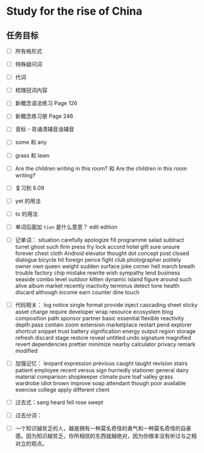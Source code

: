 # Study for the rise of China

## 任务目标

- [ ] 所有格形式

- [ ] 特殊疑问词

- [ ] 代词

- [ ] 梳理冠词内容

- [ ] 新概念语法练习 Page 126

- [ ] 新概念练习册 Page 246

- [ ] 音标 - 背诵清辅音浊辅音

- [ ] some 和 any

- [ ] grass 和 lawn

- [ ] Are the children writing in this room? 和 Are the children in this room writing?

- [ ] 复习到 6.09

- [ ] yet 的用法

- [ ] to 的用法

- [ ] 单词后面加 `tion` 是什么意思？ edit edition

- [ ] 记单词： situation carefully apologize fill programme salad subtract turret ghost such firm press fry lock accord hotel gift sure unsure forever chest cloth Android elevator thought dot concept post closed dialogue bicycle hit foreign pence fight club photographer politely owner own queen weight sudden surface joke corner hell march breath trouble factory chip mistake rewrite wish sympathy lend business seaside combo level outdoor kitten dynamic island figure around such alive album market recently inactivity terminus detect tone health discard although income earn counter dine touch

- [ ] 代码相关： log notice single format provide inject cascading sheet sticky asset charge require developer wrap resource ecosystem blog composition path sponsor partner basic essential flexible reactivity depth pass contain zoom extension marketplace restart pend explorer shortcut snippet trust battery signification energy output region storage refresh discard stage restore reveal untitled undo signature magnified revert dependencies prettier minimize nearby calculator privacy remark modified

- [ ] 加强记忆： leopard expression previous caught taught revision stairs patient employee recent versus sign hurriedly stationer general dairy material comparison shopkeeper climate pure loaf valley grass wardrobe idiot brown improve soap attendant though poor available exercise college apply different client

- [ ] 过去式：sang heard fell rose swept

- [ ] 过去分词：

- [ ] 一个知识越贫乏的人，越是拥有一种莫名奇怪的勇气和一种莫名奇怪的自豪感。因为知识越贫乏，你所相信的东西就越绝对，因为你根本没有听过与之相对立的观点。
